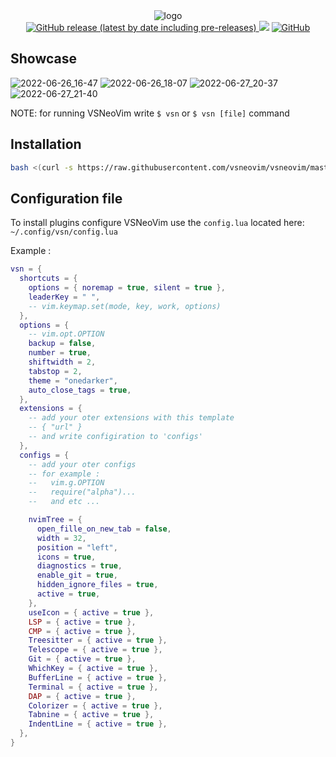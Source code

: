 <div align="center">
  <img src="https://user-images.githubusercontent.com/85228025/176026682-66f3bce6-f7ff-4e11-9dae-b09906228308.png" alt="logo">
</div>

<div align="center">
  <a href="https://github.com/VSNeoVim/VSNeoVim/releases/latest">
    <img alt="GitHub release (latest by date including pre-releases)" src="https://img.shields.io/github/v/release/VSNeoVim/VSNeoVim?include_prereleases&style=flat-square">
  </a>
  <img src="https://img.shields.io/github/last-commit/VSNeoVim/VSNeoVim?color=%23007EC6&style=flat-square">
  <a href="">
    <img alt="GitHub" src="https://img.shields.io/github/license/VSNeoVim/VSNeoVim?color=%23007EC6&style=flat-square">
  </a>
</div>

## Showcase
![2022-06-26_16-47](https://user-images.githubusercontent.com/85228025/175995992-3409976d-7ac1-4d38-a243-ac49565ac39b.png)
![2022-06-26_18-07](https://user-images.githubusercontent.com/85228025/175996015-2baa6f88-58c3-42e6-9821-88e3159e1fc7.png)
![2022-06-27_20-37](https://user-images.githubusercontent.com/85228025/175996060-ce105e6f-beef-43f6-a6c4-a251a4e1207a.png)
![2022-06-27_21-40](https://user-images.githubusercontent.com/85228025/175997527-3f4c6bc3-d124-4051-a914-9e70b6c2dd63.png)

NOTE: for running VSNeoVim write ``$ vsn`` or ``$ vsn [file]`` command

## Installation
```bash
bash <(curl -s https://raw.githubusercontent.com/vsneovim/vsneovim/master/utils/installer/install.sh)
```
## Configuration file
To install plugins configure VSNeoVim use the `config.lua` located here: `~/.config/vsn/config.lua`

Example : 

```lua
vsn = {
  shortcuts = {
    options = { noremap = true, silent = true },
    leaderKey = " ",
    -- vim.keymap.set(mode, key, work, options)
  },
  options = {
    -- vim.opt.OPTION
    backup = false,
    number = true,
    shiftwidth = 2,
    tabstop = 2,
    theme = "onedarker",
    auto_close_tags = true,
  },
  extensions = {
    -- add your oter extensions with this template
    -- { "url" }
    -- and write configiration to 'configs'
  },
  configs = {
    -- add your oter configs
    -- for example :
    --   vim.g.OPTION
    --   require("alpha")...
    --   and etc ...

    nvimTree = {
      open_fille_on_new_tab = false,
      width = 32,
      position = "left",
      icons = true,
      diagnostics = true,
      enable_git = true,
      hidden_ignore_files = true,
      active = true,
    },
    useIcon = { active = true },
    LSP = { active = true },
    CMP = { active = true },
    Treesitter = { active = true },
    Telescope = { active = true },
    Git = { active = true },
    WhichKey = { active = true },
    BufferLine = { active = true },
    Terminal = { active = true },
    DAP = { active = true },
    Colorizer = { active = true },
    Tabnine = { active = true },
    IndentLine = { active = true },
  },
}
```
